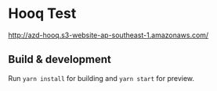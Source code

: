 # Hooq Test

http://azd-hooq.s3-website-ap-southeast-1.amazonaws.com/

## Build & development

Run `yarn install` for building and `yarn start` for preview.

